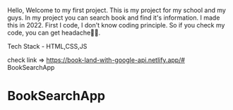 Hello, Welcome to my first project. This is my project for my school and my guys. In my project you can search book and find it's information. I made this in 2022. First I code, I don't know coding principle. So if you check my code, you can get headache😵‍💫.

Tech Stack - HTML,CSS,JS

check link => https://book-land-with-google-api.netlify.app/# BookSearchApp
# BookSearchApp
